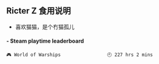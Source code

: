 ## Ricter Z 食用说明
- 喜欢猫猫，是个冇猫孤儿

<!-- steam-box start -->
#### - Steam playtime leaderboard
```text
🎮 World of Warships                 🕘 227 hrs 2 mins
```
<!-- Powered by https://github.com/YouEclipse/steam-box . -->
<!-- steam-box end -->
